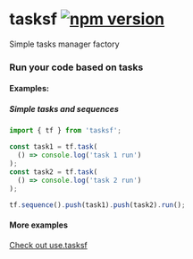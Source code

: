 # tasksf [![npm version](https://img.shields.io/npm/v/tasksf.svg?style=flat)](https://www.npmjs.com/package/tasksf)
Simple tasks manager factory

### Run your code based on tasks

#### Examples:

##### Simple tasks and sequences
```javascript
import { tf } from 'tasksf';

const task1 = tf.task(
  () => console.log('task 1 run')
);
const task2 = tf.task(
  () => console.log('task 2 run')
);

tf.sequence().push(task1).push(task2).run();
```

#### More examples

[Check out use.tasksf](http://github.com/ranapat/use.tasksf)